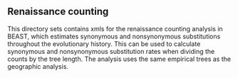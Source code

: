 ## Renaissance counting

This directory sets contains xmls for the renaissance counting analysis in BEAST, which estimates synonymous and nonsynonymous substitutions throughout the evolutionary history. This can be used to calculate synonymous and nonsynonymous substitution rates when dividing the counts by the tree length. The analysis uses the same empirical trees as the geographic analysis.
